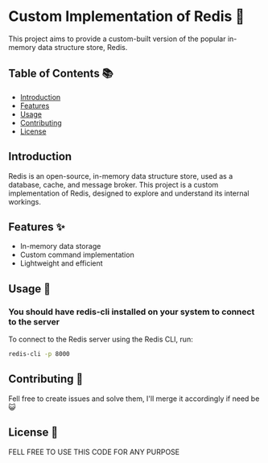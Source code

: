 # Custom Implementation of Redis 🚀

 This project aims to provide a custom-built version of the popular in-memory data structure store, Redis.

## Table of Contents 📚

- [Introduction](#introduction)
- [Features](#features)
- [Usage](#usage)
- [Contributing](#contributing)
- [License](#license)

## Introduction

Redis is an open-source, in-memory data structure store, used as a database, cache, and message broker. This project is a custom implementation of Redis, designed to explore and understand its internal workings.

## Features ✨

- In-memory data storage
- Custom command implementation
- Lightweight and efficient


## Usage 🚀

### You should have redis-cli installed on your system to connect to the server

To connect to the Redis server using the Redis CLI, run:
```bash
redis-cli -p 8000
```

## Contributing 🤝
Fell free to create issues and solve them, I'll merge it accordingly if need be 😺

## License 📄
FELL FREE TO USE THIS CODE FOR ANY PURPOSE